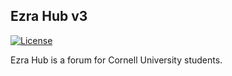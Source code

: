 ## Ezra Hub v3

[![License](https://poser.pugx.org/laravel/framework/license.png)](https://packagist.org/packages/laravel/framework)

Ezra Hub is a forum for Cornell University students.
